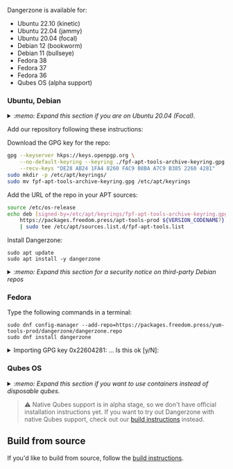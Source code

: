 Dangerzone is available for:

- Ubuntu 22.10 (kinetic)
- Ubuntu 22.04 (jammy)
- Ubuntu 20.04 (focal)
- Debian 12 (bookworm)
- Debian 11 (bullseye)
- Fedora 38
- Fedora 37
- Fedora 36
- Qubes OS (alpha support)

### Ubuntu, Debian

<details>
  <summary><i>:memo: Expand this section if you are on Ubuntu 20.04 (Focal).</i></summary>
  </br>

  Dangerzone requires [Podman](https://podman.io/), which is not available
  through the official Ubuntu Focal repos. To proceed with the Dangerzone
  installation, you need to add an extra OpenSUSE repo that provides Podman to
  Ubuntu Focal users. You can follow the instructions below, which have been
  copied from the [official Podman blog](https://podman.io/new/2021/06/16/new.html):

  ```bash
  sudo apt-get install curl wget gnupg2 -y
  source /etc/os-release
  sudo sh -c "echo 'deb http://download.opensuse.org/repositories/devel:/kubic:/libcontainers:/stable/xUbuntu_${VERSION_ID}/ /' \
    > /etc/apt/sources.list.d/devel:kubic:libcontainers:stable.list"
  wget -nv https://download.opensuse.org/repositories/devel:kubic:libcontainers:stable/xUbuntu_${VERSION_ID}/Release.key -O- \
    | sudo apt-key add -
  sudo apt update
  ```

  Also, you need to install the `python-all` package, due to an `stdeb` bug that
  existed before v0.9.1:

  ```
  sudo apt-get install python-all -y
  ```
</details>

Add our repository following these instructions:

Download the GPG key for the repo:

```sh
gpg --keyserver hkps://keys.openpgp.org \
    --no-default-keyring --keyring ./fpf-apt-tools-archive-keyring.gpg \
    --recv-keys "DE28 AB24 1FA4 8260 FAC9 B8BA A7C9 B385 2260 4281"
sudo mkdir -p /etc/apt/keyrings/
sudo mv fpf-apt-tools-archive-keyring.gpg /etc/apt/keyrings
```

Add the URL of the repo in your APT sources:

```sh
source /etc/os-release
echo deb [signed-by=/etc/apt/keyrings/fpf-apt-tools-archive-keyring.gpg] \
    https://packages.freedom.press/apt-tools-prod ${VERSION_CODENAME?} main \
    | sudo tee /etc/apt/sources.list.d/fpf-apt-tools.list
```

Install Dangerzone:

```
sudo apt update
sudo apt install -y dangerzone
```

<details>
  <summary><i>:memo: Expand this section for a security notice on third-party Debian repos</i></summary>
  </br>

  This section follows the official instructions on configuring [third-party
  Debian repos](https://wiki.debian.org/DebianRepository/UseThirdParty).

  To mitigate a class of attacks against our APT repo (e.g., injecting packages
  signed with an attacker key), we add an additional step in our instructions to
  verify the downloaded GPG key against its fingerprint.

  Aside from these protections, the user needs to be aware that Debian packages
  run as `root` during the installation phase, so they need to place some trust
  on our signed Debian packages. This holds for any third-party Debian repo.
</details>

### Fedora

Type the following commands in a terminal:

```
sudo dnf config-manager --add-repo=https://packages.freedom.press/yum-tools-prod/dangerzone/dangerzone.repo
sudo dnf install dangerzone
```

<details>
<summary>Importing GPG key 0x22604281: ... Is this ok [y/N]:</summary>

After some minutes of running the above command (depending on your internet speed) you'll be asked to confirm the fingerprint of our signing key. This is to make sure that in the case our servers are compromized your computer stays safe. It should look like this:

```console
--------------------------------------------------------------------------------
Total                                           389 kB/s | 732 MB     32:07
Dangerzone repository                           3.8 MB/s | 3.8 kB     00:00
Importing GPG key 0x22604281:
 Userid     : "Dangerzone Release Key <dangerzone-release-key@freedom.press>"
 Fingerprint: DE28 AB24 1FA4 8260 FAC9 B8BA A7C9 B385 2260 4281
 From       : /etc/pki/rpm-gpg/RPM-GPG-dangerzone.pub
Is this ok [y/N]:
```

> **Note**: If it does not show this fingerprint confirmation or the fingerprint does not match, it is possible that our servers were compromized. Be distrustful and reach out to us.

The `Fingerprint` should be `DE28 AB24 1FA4 8260 FAC9 B8BA A7C9 B385 2260 4281`. For extra security, you should confirm it matches the one at the bottom of our website ([dangerzone.rocks](https://dangerzone.rocks)) and our [Mastodon account](https://fosstodon.org/@dangerzone) bio.

After confirming that it matches, type `y` (for yes) and the installation should proceed.


</details>

### Qubes OS

<details>
  <summary><i>:memo: Expand this section if you want to use containers instead of disposable qubes.</i></summary>
  </br>

  Create a Debian or Fedora-based development standalone qube with at least
  8GB of private storage space, and follow the relevant instructions above for
  the respective template.

  Remember to set the environment variable `DZ_USE_CONTAINERS=1`, before
  executing Dangerzone.
</details>

> :warning: Native Qubes support is in alpha stage, so we don't have official
> installation instructions yet. If you want to try out Dangerzone with native
> Qubes support, check out our [build instructions](BUILD.md#qubes-os) instead.

## Build from source

If you'd like to build from source, follow the [build instructions](BUILD.md).
